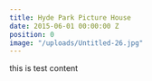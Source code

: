 ```yaml
---
title: Hyde Park Picture House
date: 2015-06-01 00:00:00 Z
position: 0
image: "/uploads/Untitled-26.jpg"
---
```


this is test content